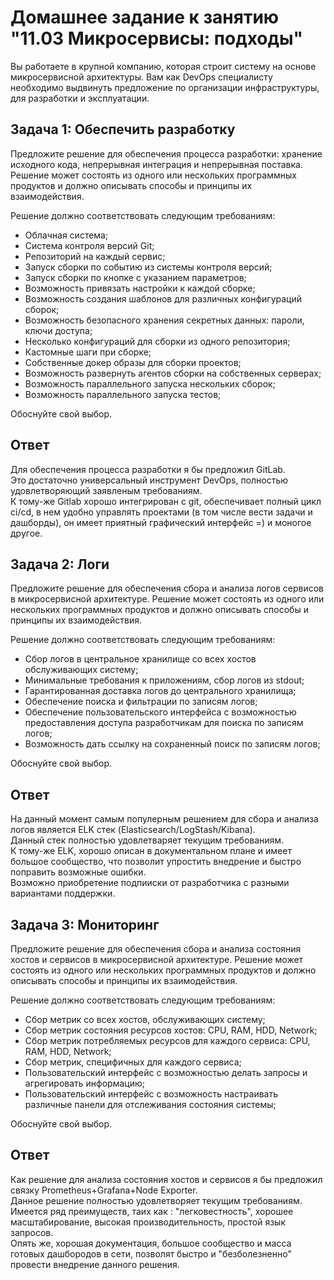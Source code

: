 # Домашнее задание к занятию "11.03 Микросервисы: подходы"

Вы работаете в крупной компанию, которая строит систему на основе микросервисной архитектуры.
Вам как DevOps специалисту необходимо выдвинуть предложение по организации инфраструктуры, для разработки и эксплуатации.


## Задача 1: Обеспечить разработку

Предложите решение для обеспечения процесса разработки: хранение исходного кода, непрерывная интеграция и непрерывная поставка. 
Решение может состоять из одного или нескольких программных продуктов и должно описывать способы и принципы их взаимодействия.

Решение должно соответствовать следующим требованиям:
- Облачная система;
- Система контроля версий Git;
- Репозиторий на каждый сервис;
- Запуск сборки по событию из системы контроля версий;
- Запуск сборки по кнопке с указанием параметров;
- Возможность привязать настройки к каждой сборке;
- Возможность создания шаблонов для различных конфигураций сборок;
- Возможность безопасного хранения секретных данных: пароли, ключи доступа;
- Несколько конфигураций для сборки из одного репозитория;
- Кастомные шаги при сборке;
- Собственные докер образы для сборки проектов;
- Возможность развернуть агентов сборки на собственных серверах;
- Возможность параллельного запуска нескольких сборок;
- Возможность параллельного запуска тестов;

Обоснуйте свой выбор.

## Ответ

Для обеспечения процесса разработки я бы предложил GitLab.  
Это достаточно универсальный инструмент DevOps, полностью удовлетворяющий заявленым требованиям.  
К тому-же Gitlab хорошо интегрирован с git, обеспечивает полный цикл ci/cd, в нем удобно управлять проектами (в том числе вести задачи и дашборды), он имеет приятный графический интерфейс =) и моногое другое.

## Задача 2: Логи

Предложите решение для обеспечения сбора и анализа логов сервисов в микросервисной архитектуре.
Решение может состоять из одного или нескольких программных продуктов и должно описывать способы и принципы их взаимодействия.

Решение должно соответствовать следующим требованиям:
- Сбор логов в центральное хранилище со всех хостов обслуживающих систему;
- Минимальные требования к приложениям, сбор логов из stdout;
- Гарантированная доставка логов до центрального хранилища;
- Обеспечение поиска и фильтрации по записям логов;
- Обеспечение пользовательского интерфейса с возможностью предоставления доступа разработчикам для поиска по записям логов;
- Возможность дать ссылку на сохраненный поиск по записям логов;

Обоснуйте свой выбор.

## Ответ

На данный момент самым популерным решением для сбора и анализа логов является ELK стек (Elasticsearch/LogStash/Kibana).  
Данный стек полностью удовлетваряет текущим требованиям.  
К тому-же ELK, хорошо описан в документальном плане и имеет большое сообщество, что позволит упростить внедрение и быстро поправить возможные ошибки.  
Возможно приобретение подпииски от разработчика с разными вариантами поддержки.  

## Задача 3: Мониторинг

Предложите решение для обеспечения сбора и анализа состояния хостов и сервисов в микросервисной архитектуре.
Решение может состоять из одного или нескольких программных продуктов и должно описывать способы и принципы их взаимодействия.

Решение должно соответствовать следующим требованиям:
- Сбор метрик со всех хостов, обслуживающих систему;
- Сбор метрик состояния ресурсов хостов: CPU, RAM, HDD, Network;
- Сбор метрик потребляемых ресурсов для каждого сервиса: CPU, RAM, HDD, Network;
- Сбор метрик, специфичных для каждого сервиса;
- Пользовательский интерфейс с возможностью делать запросы и агрегировать информацию;
- Пользовательский интерфейс с возможность настраивать различные панели для отслеживания состояния системы;

Обоснуйте свой выбор.

## Ответ

Как решение для анализа состояния хостов и сервисов я бы предложил связку Prometheus+Grafana+Node Exporter.  
Данное решение полностью удовлетворяет текущим требованиям.  
Имеется ряд преимуществ, таих как : "легковестность", хорошее масштабирование, высокая производительность, простой язык запросов.  
Опять же, хорошая документация, большое сообщество и масса готовых дашбородов в сети, позволят быстро и "безболезненно" провести внедрение данного решения.   

